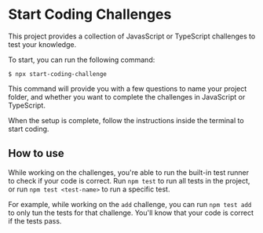 # Start Coding Challenges

This project provides a collection of JavasScript or TypeScript challenges to test your knowledge.

To start, you can run the following command:

```
$ npx start-coding-challenge
```

This command will provide you with a few questions to name your project folder, and whether you want to complete the challenges in JavaScript or TypeScript.

When the setup is complete, follow the instructions inside the terminal to start coding.

## How to use

While working on the challenges, you're able to run the built-in test runner to check if your code is correct.
Run `npm test` to run all tests in the project, or run `npm test <test-name>` to run a specific test.

For example, while working on the `add` challenge, you can run `npm test add` to only tun the tests for that challenge. You'll know that your code is correct if the tests pass.
